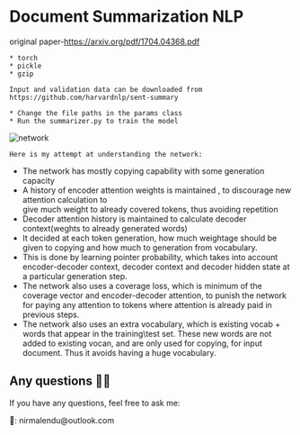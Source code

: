 # Document Summarization NLP
original paper-https://arxiv.org/pdf/1704.04368.pdf
```Prerequistes
* torch
* pickle
* gzip
```

```Data
Input and validation data can be downloaded from https://github.com/harvardnlp/sent-summary 
```

```Steps
* Change the file paths in the params class
* Run the summarizer.py to train the model 
```

![network](https://user-images.githubusercontent.com/19767662/76513516-640f9600-6491-11ea-873b-ebd5ba2dc47a.png)
```Pointer Generator Network explained
Here is my attempt at understanding the network:
```
* The network has mostly copying capability with some generation capacity
* A history of encoder attention weights is maintained , to discourage new attention calculation to  
give much weight to already covered tokens, thus avoiding repetition
* Decoder attention history is maintained to calculate decoder context(weghts to already generated  words)  
* It decided at each token generation, how much weightage should be given to copying and how much  to generation from   vocabulary.
* This is done by learning pointer probability, which takes into account encoder-decoder context,  decoder context and   decoder hidden state at a particular generation step.
* The network also uses a coverage loss, which is minimum of the coverage vector and encoder-decoder  attention, to   punish the network for paying any attention to tokens where attention is already paid in previous steps.
* The network also uses an extra vocabulary, which is existing vocab + words that appear in the  training\test set.   These new words are not added to existing vocan, and are only used for copying, for input document. Thus it avoids having a huge vocabulary.


## Any questions 👨‍💻
<p> If you have any questions, feel free to ask me: </p>
<p>📧: nirmalendu@outlook.com<p>

